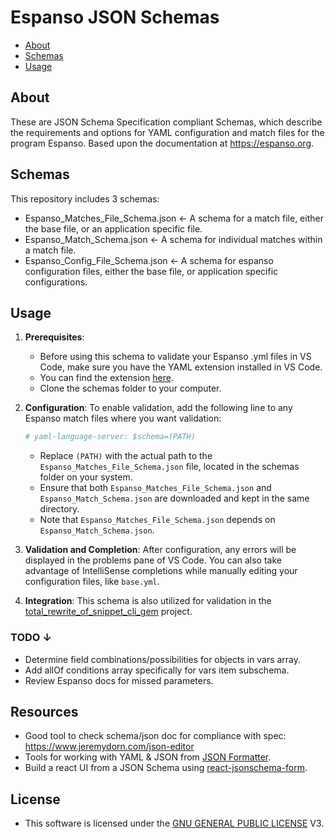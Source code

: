# Espanso JSON Schemas

- [About](#about)
- [Schemas](#schemas)
- [Usage](#usage)

## About

These are JSON Schema Specification compliant Schemas, which describe the requirements and options for YAML configuration and match files for the program Espanso. Based upon the documentation at <https://espanso.org>.

## Schemas

This repository includes 3 schemas:

- Espanso_Matches_File_Schema.json ← A schema for a match file, either the base file, or an application specific file.
- Espanso_Match_Schema.json ← A schema for individual matches within a match file.
- Espanso_Config_File_Schema.json ← A schema for espanso configuration files, either the base file, or application specific configurations.

## Usage

1. **Prerequisites**:

    - Before using this schema to validate your Espanso .yml files in VS Code, make sure you have the YAML extension installed in VS Code.
    - You can find the extension [here](https://marketplace.visualstudio.com/items?itemName=redhat.vscode-yaml).
    - Clone the schemas folder to your computer.

2. **Configuration**: To enable validation, add the following line to any Espanso match files where you want validation:

    ```yaml
    # yaml-language-server: $schema=(PATH)
    ```

    - Replace `(PATH)` with the actual path to the `Espanso_Matches_File_Schema.json` file, located in the schemas folder on your system.
    - Ensure that both `Espanso_Matches_File_Schema.json` and `Espanso_Match_Schema.json` are downloaded and kept in the same directory.
    - Note that `Espanso_Matches_File_Schema.json` depends on `Espanso_Match_Schema.json`.

3. **Validation and Completion**: After configuration, any errors will be displayed in the problems pane of VS Code. You can also take advantage of IntelliSense completions while manually editing your configuration files, like `base.yml`.

4. **Integration**: This schema is also utilized for validation in the [total_rewrite_of_snippet_cli_gem](https://github.com/ajmarkow/total_rewrite_of_snippet_cli_gem) project.

### TODO ↓

- Determine field combinations/possibilities for objects in vars array.
- Add allOf conditions array specifically for vars item subschema.
- Review Espanso docs for missed parameters.

## Resources

- Good tool to check schema/json doc for compliance with spec: <https://www.jeremydorn.com/json-editor>
- Tools for working with YAML & JSON from [JSON Formatter](https://jsonformatter.org/#:~:text=SOAP%20Formatter-,YAML,-YAML%20Validator).
- Build a react UI from a JSON Schema using [react-jsonschema-form](https://github.com/rjsf-team/react-jsonschema-form).

## License

- This software is licensed under the [GNU GENERAL PUBLIC LICENSE](https://www.gnu.org/licenses/gpl-3.0.txt) V3.
